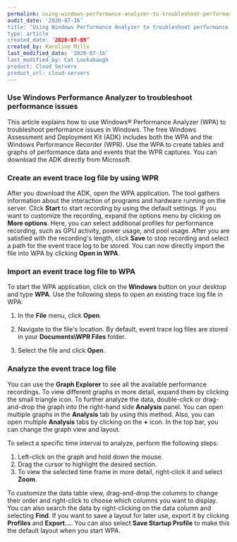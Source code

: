 ```yaml
---
permalink: using-windows-performance-analyzer-to-troubleshoot-performance-issues/
audit_date: '2020-07-16’
title: ‘Using Windows Performance Analyzer to troubleshoot performance issues’
type: article
created_date: '2020-07-09’
created_by: Karoline Mills
last_modified_date: '2020-07-16’
last_modified_by: Cat Lookabaugh
product: Cloud Servers
product_url: cloud-servers
---
```


### Use Windows Performance Analyzer to troubleshoot performance issues

This article explains how to use Windows&reg; Performance Analyzer (WPA) to troubleshoot performance issues in Windows.
The free Windows Assessment and Deployment Kit (ADK) includes both the WPA and the Windows Performance Recorder (WPR). Use
the WPA to create tables and graphs of performance data and events that the WPR captures. You can download the ADK
directly from Microsoft.

### Create an event trace log file by using WPR

After you download the ADK, open the WPA application. The tool gathers information about the interaction of programs and
hardware running on the server. Click **Start** to start recording by using the default settings. If you want to customize
the recording, expand the options menu by clicking on **More options**. Here, you can select additional profiles for performance
recording, such as GPU activity, power usage, and pool usage. After you are satisfied with the recording's length, click
**Save** to stop recording and select a path for the event trace log to be stored. You can now directly import the file into WPA
by clicking **Open in WPA**.

### Import an event trace log file to WPA

To start the WPA application, click on the **Windows** button on your desktop and type **WPA**.  Use the following steps to open
an existing trace log file in WPA:

1. In the **File** menu, click **Open**.

2. Navigate to the file's location. By default, event trace log files are stored in your **Documents\WPR Files** folder.

3. Select the file and click **Open**.

### Analyze the event trace log file

You can use the **Graph Explorer** to see all the available performance recordings. To view different graphs in more detail, expand them
by clicking the small triangle icon. To further analyze the data, double-click or drag-and-drop the graph into the right-hand side
**Analysis** panel. You can open multiple graphs in the **Analysis** tab by using this method. Also, you can open multiple **Analysis**
tabs by clicking on the **+** icon. In the top bar, you can change the graph view and layout.

To select a specific time interval to analyze, perform the following steps:

1. Left-click on the graph and hold down the mouse.
2. Drag the cursor to highlight the desired section.
3. To view the selected time frame in more detail, right-click it and select **Zoom**.

To customize the data table view, drag-and-drop the columns to change their order and right-click to choose which columns you want to
display. You can also search the data by right-clicking on the data column and selecting **Find**. If you want to save a layout for
later use, export it by clicking **Profiles** and **Export…**. You can also select **Save Startup Profile** to make this the default
layout when you start WPA.
